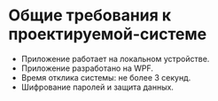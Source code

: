﻿# Общие требования к проектируемой-системе

- Приложение работает на локальном устройстве.  
- Приложение разработано на WPF.  
- Время отклика системы: не более 3 секунд.
- Шифрование паролей и защита данных.